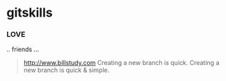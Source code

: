# gitskills
### LOVE
.. friends ...
> http://www.billstudy.com
Creating a new branch is quick.
Creating a new branch is quick & simple.

